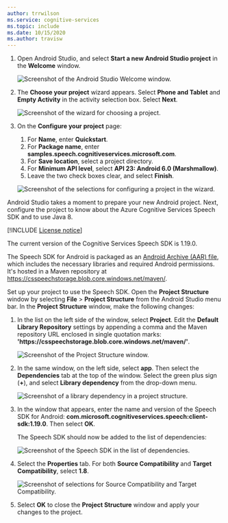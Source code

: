 ```yaml
---
author: trrwilson
ms.service: cognitive-services
ms.topic: include
ms.date: 10/15/2020
ms.author: travisw
---
```


1. Open Android Studio, and select **Start a new Android Studio project** in the **Welcome** window.

    ![Screenshot of the Android Studio Welcome window.](../articles/cognitive-services/Speech-Service/media/sdk/qs-java-android-01-start-new-android-studio-project.png)

1. The **Choose your project** wizard appears. Select **Phone and Tablet** and **Empty Activity** in the activity selection box. Select **Next**.

   ![Screenshot of the wizard for choosing a project.](../articles/cognitive-services/Speech-Service/media/sdk/qs-java-android-02-target-android-devices.png)

1. On the **Configure your project** page:

   1. For **Name**, enter **Quickstart**. 
   1. For **Package name**, enter **samples.speech.cognitiveservices.microsoft.com**. 
   1. For **Save location**, select a project directory. 
   1. For **Minimum API level**, select **API 23: Android 6.0 (Marshmallow)**. 
   1. Leave the two check boxes clear, and select **Finish**.

   ![Screenshot of the selections for configuring a project in the wizard.](../articles/cognitive-services/Speech-Service/media/sdk/qs-java-android-03-create-android-project.png)

Android Studio takes a moment to prepare your new Android project. Next, configure the project to know about the Azure Cognitive Services Speech SDK and to use Java 8.

[!INCLUDE [License notice](cognitive-services-speech-service-license-notice.md)]

The current version of the Cognitive Services Speech SDK is 1.19.0.

The Speech SDK for Android is packaged as an [Android Archive (AAR) file](https://developer.android.com/studio/projects/android-library), which includes the necessary libraries and required Android permissions.
It's hosted in a Maven repository at https://csspeechstorage.blob.core.windows.net/maven/.

Set up your project to use the Speech SDK. Open the **Project Structure** window by selecting **File** > **Project Structure** from the Android Studio menu bar. In the **Project Structure** window, make the following changes:

1. In the list on the left side of the window, select **Project**. Edit the **Default Library Repository** settings by appending a comma and the Maven repository URL enclosed in single quotation marks: **'https:\//csspeechstorage.blob.core.windows.net/maven/'**.

   ![Screenshot of the Project Structure window.](../articles/cognitive-services/Speech-Service/media/sdk/qs-java-android-06-add-maven-repository.png)

1. In the same window, on the left side, select **app**. Then select the **Dependencies** tab at the top of the window. Select the green plus sign (**+**), and select **Library dependency** from the drop-down menu.

   ![Screenshot of a library dependency in a project structure.](../articles/cognitive-services/Speech-Service/media/sdk/qs-java-android-07-add-module-dependency.png)

1. In the window that appears, enter the name and version of the Speech SDK for Android: **com.microsoft.cognitiveservices.speech:client-sdk:1.19.0**. Then select **OK**.
   
   The Speech SDK should now be added to the list of dependencies:

   ![Screenshot of the Speech SDK in the list of dependencies.](../articles/cognitive-services/Speech-Service/media/sdk/qs-java-android-08-dependency-added-1.0.0.png)

1. Select the **Properties** tab. For both **Source Compatibility** and **Target Compatibility**, select **1.8**.

   ![Screenshot of selections for Source Compatibility and Target Compatibility.](../articles/cognitive-services/Speech-Service/media/sdk/qs-java-android-09-dependency-added.png)

1. Select **OK** to close the **Project Structure** window and apply your changes to the project.
